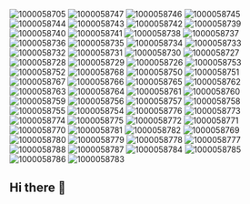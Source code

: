 ![1000058705](https://github.com/user-attachments/assets/9e86bade-5941-4a50-bcc9-b045e6614c7c)
![1000058747](https://github.com/user-attachments/assets/2b93f9c9-3b14-4b24-ad8c-13b278e63f52)
![1000058746](https://github.com/user-attachments/assets/6ec720ab-ed6b-4871-875b-d66fdd45ccb5)
![1000058745](https://github.com/user-attachments/assets/273bcb5b-5ffe-4f52-8d5d-2eb0cde90a6b)
![1000058744](https://github.com/user-attachments/assets/67249c8f-7499-4ad3-b905-478905be37c0)
![1000058743](https://github.com/user-attachments/assets/47f29d02-967e-4be2-915a-0ac5916f0997)
![1000058742](https://github.com/user-attachments/assets/d301811f-a7fc-4e3a-a234-d9ebd6bef19b)
![1000058739](https://github.com/user-attachments/assets/df07094e-503f-4e87-97fd-7d426bac5366)
![1000058740](https://github.com/user-attachments/assets/ca9f4d1d-56ab-49a1-8dec-e34df7b33a51)
![1000058741](https://github.com/user-attachments/assets/10211559-a038-4df4-9169-cf23ed9958b6)
![1000058738](https://github.com/user-attachments/assets/b6bd4290-748e-4cb9-bafb-2b71b0d8b329)
![1000058737](https://github.com/user-attachments/assets/48f9c397-bd96-4966-83be-5e9665f87282)
![1000058736](https://github.com/user-attachments/assets/3aa54fc8-7756-4642-b5ed-09f2934131d6)
![1000058735](https://github.com/user-attachments/assets/eb4bba76-07f5-48d8-95d7-cde23eb7fed6)
![1000058734](https://github.com/user-attachments/assets/17e4f5e1-5cdc-471e-9460-94bf89f8b1c1)
![1000058733](https://github.com/user-attachments/assets/484dbcd0-9c26-4ee7-a8f2-a11ae3627836)
![1000058732](https://github.com/user-attachments/assets/26918871-fea6-4c88-8a48-957eebd3949d)
![1000058731](https://github.com/user-attachments/assets/caf98ca4-48c4-4396-8c9e-760452f97d8f)
![1000058730](https://github.com/user-attachments/assets/15b5d2a1-ae38-4508-a1ac-510dec2aea41)
![1000058727](https://github.com/user-attachments/assets/f4ea9227-0730-428d-ba46-a971df533107)
![1000058728](https://github.com/user-attachments/assets/dd8dd1eb-c90e-44b6-912d-bddd516ff8e2)
![1000058729](https://github.com/user-attachments/assets/27432215-c40a-42e1-9908-6568da09fe66)
![1000058726](https://github.com/user-attachments/assets/d3624961-9781-4fc2-ac8d-3d5b41d4abca)
![1000058753](https://github.com/user-attachments/assets/a80dd9ea-124d-4e6f-8a4e-07c3bb4e0fc9)
![1000058752](https://github.com/user-attachments/assets/61149b3b-447a-46eb-b56e-c09e43b1563e)
![1000058768](https://github.com/user-attachments/assets/0f67e4f4-97cf-46fe-9fdf-fa600f405e3e)
![1000058750](https://github.com/user-attachments/assets/5f9438a1-274c-4e1b-9187-bf913e37172c)
![1000058751](https://github.com/user-attachments/assets/5c1514ff-2bac-4019-a4f7-966aa9b3b4f3)
![1000058767](https://github.com/user-attachments/assets/27183e3a-b354-466c-bd9e-5f9d162bf421)
![1000058766](https://github.com/user-attachments/assets/55888d23-f424-4f0d-8ef8-d3b09fb11203)
![1000058765](https://github.com/user-attachments/assets/b92348ea-dde9-4bb3-8db9-222f70a349e7)
![1000058762](https://github.com/user-attachments/assets/95dfd4d1-f6fa-4a11-aa5e-4cdd20764dc1)
![1000058763](https://github.com/user-attachments/assets/f85c592a-0eef-4af4-bfd9-fe9fd58d8a60)
![1000058764](https://github.com/user-attachments/assets/31aa00b9-9205-4c7c-bff5-c0e2db568910)
![1000058761](https://github.com/user-attachments/assets/5540cefe-d932-435d-be97-3fe676eefa3b)
![1000058760](https://github.com/user-attachments/assets/c2cf6299-4f97-4970-929b-2cdc59bd9908)
![1000058759](https://github.com/user-attachments/assets/e4de90b4-3e45-4e43-aaab-11407bb788bf)
![1000058756](https://github.com/user-attachments/assets/4be075a5-5f7f-4a4f-a91e-b377cc2e75e6)
![1000058757](https://github.com/user-attachments/assets/69e5c686-284e-4b12-8d44-d7cc19e064a5)
![1000058758](https://github.com/user-attachments/assets/9d5ffec7-b524-4324-b7a9-2e4be8eef0bd)
![1000058755](https://github.com/user-attachments/assets/a4ceb8fa-c44b-4f43-90c1-0ae304256384)
![1000058754](https://github.com/user-attachments/assets/3c0cbf42-8d2b-40ed-bc2b-98e58563b40c)
![1000058776](https://github.com/user-attachments/assets/471a1fbd-fd29-4ac4-a953-7a6fcf865f34)
![1000058773](https://github.com/user-attachments/assets/3cf81a5a-2bd1-4797-b069-4bd13cd5a2cb)
![1000058774](https://github.com/user-attachments/assets/d271a9e3-d2be-4af7-ab2d-17530da5626e)
![1000058775](https://github.com/user-attachments/assets/62d4bf3a-2e9d-4f6a-8a92-7e7101d6fb65)
![1000058772](https://github.com/user-attachments/assets/842de0d5-131c-4f50-b1fc-d40eeec81cea)
![1000058771](https://github.com/user-attachments/assets/df177b39-2a62-458a-8992-f3d2285628bd)
![1000058770](https://github.com/user-attachments/assets/935be68b-049f-419f-8be8-7d914b129a98)
![1000058781](https://github.com/user-attachments/assets/09a43528-0354-44e4-b8a5-5ce77fb20327)
![1000058782](https://github.com/user-attachments/assets/06b818b1-577c-4248-b4ff-b1d459389aa4)
![1000058769](https://github.com/user-attachments/assets/c3fc19bf-721e-4dac-94b3-a667fe8fab2c)
![1000058780](https://github.com/user-attachments/assets/0c191435-948c-4931-b213-fa49da309eb5)
![1000058779](https://github.com/user-attachments/assets/f039fec2-0f70-4acf-86b5-18d8eeffb756)
![1000058778](https://github.com/user-attachments/assets/580e97e3-40cf-47a9-8e84-2dd2a8eabda9)
![1000058777](https://github.com/user-attachments/assets/85e7961d-3063-482f-9914-5d23d9f067c8)
![1000058788](https://github.com/user-attachments/assets/480d2df4-c667-47fe-8580-c1ad99fe4edc)
![1000058787](https://github.com/user-attachments/assets/958eefa0-6a49-4371-9bae-dce96a555be5)
![1000058784](https://github.com/user-attachments/assets/c5b65fa7-c181-4931-b962-b04207d9370f)
![1000058785](https://github.com/user-attachments/assets/9c6d1dc3-f8b1-4cca-a887-c20540a09af6)
![1000058786](https://github.com/user-attachments/assets/bf41357c-7701-414f-b3f2-09abfe44036f)
![1000058783](https://github.com/user-attachments/assets/6c1f3886-dd8f-47c1-8884-1ba622eeb3a8)
## Hi there 👋

<!--
**SamiAhmedMohmmed/SamiAhmedMohmmed** is a ✨ _special_ ✨ repository because its `README.md` (this file) appears on your GitHub profile.

Here are some ideas to get you started:

- 🔭 I’m currently working on ...
- 🌱 I’m currently learning ...
- 👯 I’m looking to collaborate on ...
- 🤔 I’m looking for help with ...
- 💬 Ask me about ...
- 📫 How to reach me: ...
- 😄 Pronouns: ...
- ⚡ Fun fact: ...
-->

